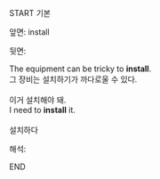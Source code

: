 START
기본

앞면:
install


뒷면:
<div>The equipment can be tricky to <strong>install</strong>. </div><div><div>그 장비는 설치하기가 까다로울 수 있다.</div></div><div><br></div><div><div><div>이거 설치해야 돼.</div></div><div><div>I need to <strong>install</strong> it.</div></div></div><div><br></div><div><font color=""#333333"">설치하다</font></div>


해석:

END
